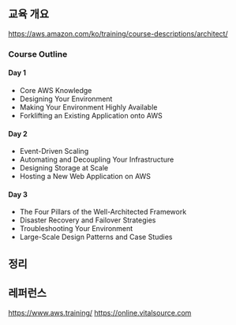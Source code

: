 ## 교육 개요
https://aws.amazon.com/ko/training/course-descriptions/architect/

### Course Outline

#### Day 1
* Core AWS Knowledge
* Designing Your Environment
* Making Your Environment Highly Available
* Forklifting an Existing Application onto AWS

#### Day 2
* Event-Driven Scaling
* Automating and Decoupling Your Infrastructure
* Designing Storage at Scale
* Hosting a New Web Application on AWS

#### Day 3
* The Four Pillars of the Well-Architected Framework
* Disaster Recovery and Failover Strategies
* Troubleshooting Your Environment
* Large-Scale Design Patterns and Case Studies

## 정리

## 레퍼런스
https://www.aws.training/
https://online.vitalsource.com